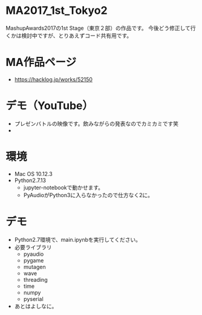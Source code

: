 # MA2017_1st_Tokyo2
MashupAwards2017の1st Stage（東京２部）の作品です。
今後どう修正して行くかは検討中ですが、とりあえずコード共有用です。

# MA作品ページ
- https://hacklog.jp/works/52150

# デモ（YouTube）
- プレゼンバトルの映像です。飲みながらの発表なのでカミカミです笑
- 

# 環境
- Mac OS 10.12.3
- Python2.7.13
  - jupyter-notebookで動かせます。
  - PyAudioがPython3に入らなかったので仕方なく2に。
  
# デモ
- Python2.7環境で、main.ipynbを実行してください。
- 必要ライブラリ
  - pyaudio
  - pygame
  - mutagen
  - wave
  - threading
  - time
  - numpy
  - pyserial
- あとはよしなに。
